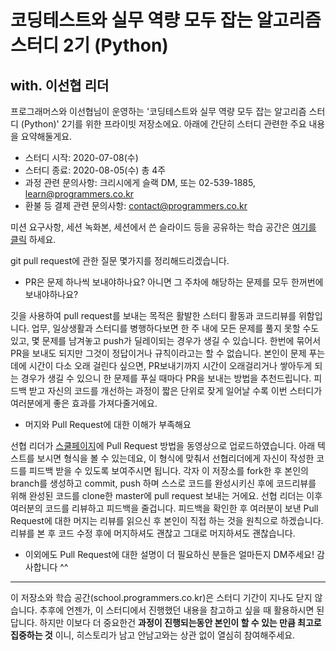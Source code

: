# 코딩테스트와 실무 역량 모두 잡는 알고리즘 스터디 2기 (Python)
## with. 이선협 리더

프로그래머스와 이선협님이 운영하는 '코딩테스트와 실무 역량 모두 잡는 알고리즘 스터디 (Python)' 2기를 위한 프라이빗 저장소에요.
아래에 간단히 스터디 관련한 주요 내용을 요약해둘게요.

- 스터디 시작: 2020-07-08(수)
- 스터디 종료: 2020-08-05(수) 총 4주
- 과정 관련 문의사항: 크리시에게 슬랙 DM, 또는 02-539-1885, learn@programmers.co.kr
- 환불 등 결제 관련 문의사항: contact@programmers.co.kr

미션 요구사항, 세션 녹화본, 세션에서 쓴 슬라이드 등을 공유하는 학습 공간은 [여기를 클릭](https://school.programmers.co.kr/courses/10515) 하세요.



git pull request에 관한 질문 몇가지를 정리해드리겠습니다.

- PR은 문제 하나씩 보내야하나요? 아니면 그 주차에 해당하는 문제를 모두 한꺼번에 보내야하나요?

깃을 사용하여 pull request를 보내는 목적은 활발한 스터디 활동과 코드리뷰를 위함입니다. 
업무, 일상생활과 스터디를 병행하다보면 한 주 내에 모든 문제를 풀지 못할 수도 있고, 몇 문제를 남겨놓고 push가 딜레이되는 경우가 생길 수 있습니다. 
한번에 묶어서 PR을 보내도 되지만 그것이 정답이거나 규칙이라고는 할 수 없습니다. 본인이 문제 푸는 데에 시간이 다소 오래 걸린다 싶으면, PR보내기까지 시간이 오래걸리거나 쌓아두게 되는 경우가 생길 수 있으니 한 문제를 푸실 때마다 PR을 보내는 방법을 추천드립니다. 
피드백 받고 자신의 코드를 개선하는 과정이 짧은 단위로 잦게 일어날 수록 이번 스터디가 여러분에게 좋은 효과를 가져다줄거에요.

- 머지와 Pull Request에 대한 이해가 부족해요

선협 리더가 [스쿨페이지](https://school.programmers.co.kr/courses/10515/lessons/67093)에 Pull Request 방법을 동영상으로 업로드하였습니다. 
아래 텍스트를 보시면 형식을 볼 수 있는데요, 이 형식에 맞춰서 선협리더에게 자신이 작성한 코드를 피드백 받을 수 있도록 보여주시면 됩니다.
각자 이 저장소를 fork한 후 본인의 branch를 생성하고 commit, push 하며 스스로 코드를 완성시키신 후에 코드리뷰를 위해 완성된 코드를 clone한 master에 pull request 보내는 거에요.
선협 리더는 이후 여러분의 코드를 리뷰하고 피드백을 줄겁니다. 피드백을 확인한 후 여러분이 보낸 Pull Request에 대한 머지는 리뷰를 읽으신 후 본인이 직접 하는 것을 원칙으로 하겠습니다. 
리뷰를 본 후 코드 수정 후에 머지하셔도 괜찮고 그대로 머지하셔도 괜찮습니다.

- 이외에도 Pull Request에 대한 설명이 더 필요하신 분들은 얼마든지 DM주세요! 감사합니다 ^^
----

이 저장소와 학습 공간(school.programmers.co.kr)은 스터디 기간이 지나도 닫지 않습니다. 추후에 언젠가, 이 스터디에서 진행했던 내용을 참고하고 싶을 때 활용하시면 된답니다. 하지만 이보다 더 중요한건 **과정이 진행되는동안 본인이 할 수 있는 만큼 최고로 집중하는 것** 이니, 히스토리가 남고 안남고와는 상관 없이 열심히 참여해주세요.
